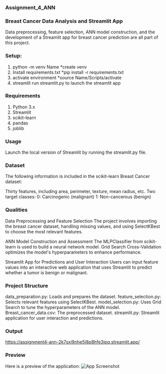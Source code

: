### Assignment_4_ANN

### Breast Cancer Data Analysis and Streamlit App

Data preprocessing, feature selection, ANN model construction, and the development of a Streamlit app for breast cancer prediction are all part of this project.

### Setup:
1. python -m venv Name *create venv
2. Install requirements.txt *pip install -r requirements.txt
3. activate environment *source Name/Scripts/activate
4. streamlit run streamlit.py to launch the streamlit app
   
### Requirements
1. Python 3.x
2. Streamlit
3. scikit-learn
4. pandas
5. joblib

### Usage
Launch the local version of Streamlit by running the streamlit.py file.

### Dataset
The following information is included in the scikit-learn Breast Cancer dataset:

Thirty features, including area, perimeter, texture, mean radius, etc.
Two target classes:
0: Carcinogenic (malignant)
1: Non-cancerous (benign)

### Qualities
Data Preprocessing and Feature Selection
The project involves importing the breast cancer dataset, handling missing values, and using SelectKBest to choose the most relevant features.

ANN Model Construction and Assessment
The MLPClassifier from scikit-learn is used to build a neural network model. Grid Search Cross-Validation optimizes the model's hyperparameters to enhance performance.

Streamlit App for Predictions and User Interaction
Users can input feature values into an interactive web application that uses Streamlit to predict whether a tumor is benign or malignant.

### Project Structure
data_preparation.py: Loads and prepares the dataset.
feature_selection.py: Selects relevant features using SelectKBest.
model_selection.py: Uses Grid Search to tune the hyperparameters of the ANN model.
Breast_cancer_data.csv: The preprocessed dataset.
streamlit.py: Streamlit application for user interaction and predictions.

### Output

https://assignment4-ann-2k7sxi9nhe5j8p8hfe3ipq.streamlit.app/

### Preview
Here is a preview of the application:
<img src="https://github.com/SonaThapa/assignment_4-ANN/blob/main/preview/preview.png" alt="App Screenshot" >

